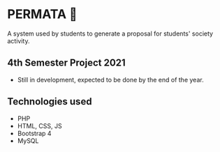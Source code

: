 
# PERMATA 💎

A system used by students to generate a proposal for students' society activity.

## 4th Semester Project 2021

- Still in development, expected to be done by the end of the year.

## Technologies used

- PHP
- HTML, CSS, JS
- Bootstrap 4
- MySQL

